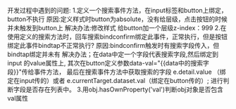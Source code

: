 开发过程中遇到的问题:
1.定义一个搜索事件方法，在input标签和button上绑定，button不执行
   原因:定义样式时button为absolute，没有给层级，点击按钮的时候并未触发到button上
   解决办法:修改样式 给button加一个层级z-index：999
2.在使用定义的搜索方法时，回车搜索bindconfirm绑定此事件，正常执行，但是按钮绑定此事件bindtap不正常执行?
   原因:bindconfirm触发时有搜索字段传入，但bindtap绑定并未有
   解决办法；在data中定一个字段代表搜索字段,然后绑定到input 的value属性上,
   其次在button定义参数data-val="{{data中的搜索字段}}"传给事件方法，
   最后在搜索事件方法中获取搜索的字段  e.detail.value （绑定在input传的）或者 e.currentTarget.dataset.val（绑定在button传的）;
   进行判断字段是否存在列表中。
3.用obj.hasOwnProperty('val')判断obj对象是否包含val属性